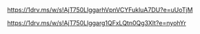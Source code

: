 https://1drv.ms/w/s!AjT750LlggarhVpnVCYFukluA7DU?e=uUoTjM

https://1drv.ms/w/s!AjT750Llggarg1QFxLQtn0Qg3Xlt?e=nyohYr
